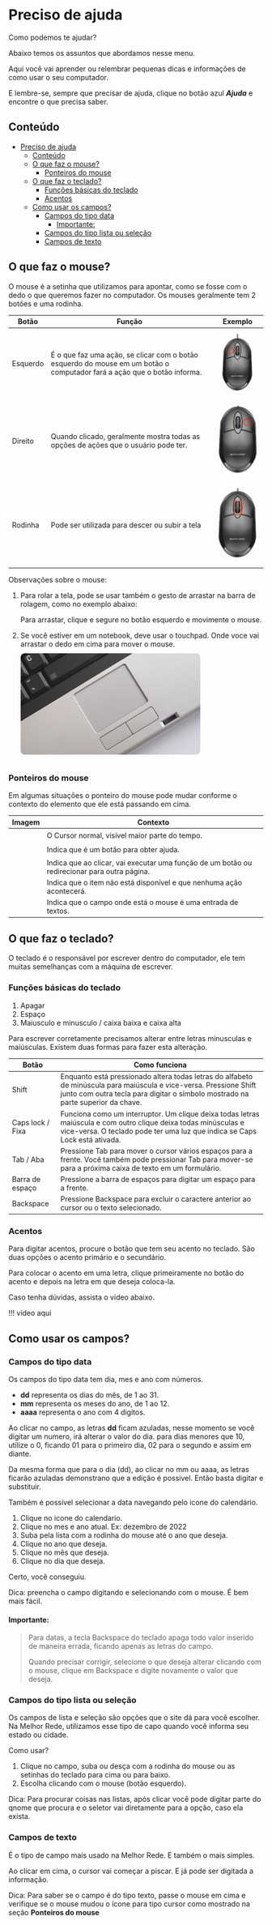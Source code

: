 <style>
.img{
max-widht: 200px;
max-height: 200px;
margin-top:10px;
margin-bottom:10px;
border-radius: .5rem;
}
</style>

# Preciso de ajuda

Como podemos te ajudar?

Abaixo temos os assuntos que abordamos nesse menu.

Aqui você vai aprender ou relembrar pequenas dicas e informações de como usar o seu computador.

E lembre-se, sempre que precisar de ajuda, clique no botão azul ***Ajuda*** e encontre o que precisa saber.

## Conteúdo

<!-- TOC -->
* [Preciso de ajuda](#preciso-de-ajuda)
  * [Conteúdo](#contedo)
  * [O que faz o mouse?](#o-que-faz-o-mouse)
    * [Ponteiros do mouse](#ponteiros-do-mouse)
  * [O que faz o teclado?](#o-que-faz-o-teclado)
    * [Funções básicas do teclado](#funes-bsicas-do-teclado)
    * [Acentos](#acentos)
  * [Como usar os campos?](#como-usar-os-campos)
    * [Campos do tipo data](#campos-do-tipo-data)
      * [Importante:](#importante-)
    * [Campos do tipo lista ou seleção](#campos-do-tipo-lista-ou-seleo)
    * [Campos de texto](#campos-de-texto)
<!-- TOC -->

## O que faz o mouse?

O mouse é a setinha que utilizamos para apontar, como se fosse com o dedo o que queremos fazer no computador. Os mouses
geralmente tem
2 botões e uma rodinha.

| Botão    | Função                                                                                                                  | Exemplo                                                          |
|----------|-------------------------------------------------------------------------------------------------------------------------|------------------------------------------------------------------|
| Esquerdo | É o que faz uma ação, se clicar com o botão esquerdo do mouse em um botão o computador fará a ação que o botão informa. | <img class="img" alt="" src="../tutoriais/img/left-mouse.png">   |
| Direito  | Quando clicado, geralmente mostra todas as opções de ações que o usuário pode ter.                                      | <img class="img" alt="" src="../tutoriais/img/right-mouse.png">  |
| Rodinha  | Pode ser utilizada para descer ou subir a tela                                                                          | <img class="img" alt="" src="../tutoriais/img/scrool-mouse.png"> |

Observações sobre o mouse:

1. Para rolar a tela, pode se usar também o gesto de arrastar na barra de rolagem, como no exemplo abaixo:

   Para arrastar, clique e segure no botão esquerdo e movimente o mouse.


2. Se você estiver em um notebook, deve usar o touchpad. Onde voce vai arrastar o dedo em cima para mover o mouse.
   <img class="img" alt="" src="../tutoriais/img/touchpad.png">

### Ponteiros do mouse

Em algumas situações o ponteiro do mouse pode mudar conforme o contexto do elemento que ele está passando em cima.

| Imagem                                                             | Contexto                                                                                     |
|--------------------------------------------------------------------|----------------------------------------------------------------------------------------------|
| <img class="img" alt="" src="../src/assets/cursores/CursorNormal"> | O Cursor normal, visível maior parte do tempo.                                               |
| <img class="img" alt="" src="../src/assets/cursores/Ajuda">        | Indica que é um botão para obter ajuda.                                                      |
| <img class="img" alt="" src="../src/assets/cursores/Link">         | Indica que ao clicar, vai executar uma função de um botão ou redirecionar para outra página. |
| <img class="img" alt="" src="../src/assets/cursores/Proibido.cur"> | Indica que o item não está disponível e que nenhuma ação acontecerá.                         |
| <img class="img" alt="" src="../src/assets/cursores/Digitando">    | Indica que o campo onde está o mouse é uma entrada de textos.                                |

## O que faz o teclado?

O teclado é o responsável por escrever dentro do computador, ele tem muitas semelhanças com a máquina de escrever.

### Funções básicas do teclado

1. Apagar
2. Espaço
3. Maiusculo e minusculo / caixa baixa e caixa alta

Para escrever corretamente precisamos alterar entre letras minusculas e maiúsculas.
Existem duas formas para fazer esta alteração.

| Botão            | Como funciona                                                                                                                                                                                         |
|------------------|-------------------------------------------------------------------------------------------------------------------------------------------------------------------------------------------------------|
| Shift            | Enquanto está pressionado altera todas letras do alfabeto de minúscula para maiúscula e vice-versa. Pressione Shift junto com outra tecla para digitar o símbolo mostrado na parte superior da chave. |
| Caps lock / Fixa | Funciona como um interruptor. Um clique deixa todas letras maiúscula e com outro clique deixa todas minúsculas e vice-versa. O teclado pode ter uma luz que indica se Caps Lock está ativada.         |
| Tab / Aba        | Pressione Tab para mover o cursor vários espaços para a frente. Você também pode pressionar Tab para mover-se para a próxima caixa de texto em um formulário.                                         |
| Barra de espaço  | Pressione a barra de espaços para digitar um espaço para a frente.                                                                                                                                    |
| Backspace        | Pressione Backspace para excluir o caractere anterior ao cursor ou o texto selecionado.                                                                                                               |

### Acentos

Para digitar acentos, procure o botão que tem seu acento no teclado. São duas opções o acento primário e o secundário.

Para colocar o acento em uma letra, clique primeiramente no botão do acento e depois na letra em que deseja coloca-la.

Caso tenha dúvidas, assista o video abaixo.

!!! video aqui

## Como usar os campos?

### Campos do tipo data

Os campos do tipo data tem dia, mes e ano com números.

- **dd** representa os dias do mês, de 1 ao 31.
- **mm** representa os meses do ano, de 1 ao 12.
- **aaaa** representa o ano com 4 digitos.



Ao clicar no campo, as letras **dd** ficam azuladas, nesse momento se você digitar um numero, irá alterar o valor do dia.
para dias menores que 10, utilize o 0, ficando 01 para o primeiro dia, 02 para o segundo e assim em diante.

Da mesma forma que para o dia (dd), ao clicar no mm ou aaaa, as letras ficarão azuladas demonstrano que a edição é possivel. Então basta digitar e substituir.

Também é possível selecionar a data navegando pelo icone do calendário.
1. Clique no icone do calendario.
2. Clique no mes e ano atual. Ex: dezembro de 2022
3. Suba pela lista com a rodinha do mouse até o ano que deseja.
4. Clique no ano que deseja.
5. Clique no mês que deseja.
6. Clique no dia que deseja.

Certo, você conseguiu.

Dica: preencha o campo digitando e selecionando com o mouse. É bem mais fácil.

#### Importante:
> Para datas, a tecla Backspace do teclado apaga todo valor inserido de maneira errada, ficando apenas as letras do campo.
>
> Quando precisar corrigir, selecione o que deseja alterar clicando com o mouse, clique em Backspace e digite novamente o valor que deseja.


### Campos do tipo lista ou seleção

Os campos de lista e seleção são opções que o site dá para você escolher.
Na Melhor Rede, utilizamos esse tipo de capo quando você informa seu estado ou cidade.

Como usar?
1. Clique no campo, suba ou desça com a rodinha do mouse ou as setinhas do teclado para cima ou para baixo.
2. Escolha clicando com o mouse (botão esquerdo).

Dica: Para procurar coisas nas listas, após clicar você pode digitar parte do qnome que procura e o seletor vai diretamente para a opção, caso ela exista.

### Campos de texto

É o tipo de campo mais usado na Melhor Rede.
E também o mais simples.

Ao clicar em cima, o cursor vai começar a piscar. E já pode ser digitada a informação.

Dica: Para saber se o campo é do tipo texto, passe o mouse em cima e verifique se o mouse mudou o ícone para tipo cursor como mostrado na seção **Ponteiros do mouse**
